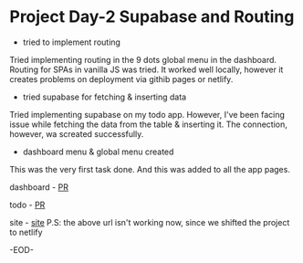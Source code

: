 # Project Day-2 Supabase and Routing

- tried to implement routing

Tried implementing routing in the 9 dots global menu in the dashboard.
Routing for SPAs in vanilla JS was tried. It worked well locally, however it creates problems on deployment via githib pages or netlify.

- tried supabase for fetching & inserting data

Tried implementing supabase on my todo app. However, I've been facing issue while fetching the data from the table & inserting it. The connection, however, wa screated successfully.

- dashboard menu & global menu created

This was the very first task done. And this was added to all the app pages.

dashboard - [PR](https://github.com/jazzcodes/ProductivityZap/pull/1)

todo - [PR](https://github.com/jazzcodes/ProductivityZap/pull/2)

site - [site](https://jazzcodes.github.io/ProductivityZap/pages/dashboard.html)
P.S: the above url isn't working now, since we shifted the project to netlify

-EOD-




